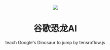 <p align="center"><img src="https://github.com/tw1997/auto-t-rex/blob/master/src/assets/logo.png" /></p>
<h1 align="center">谷歌恐龙AI</h1>
<p align="center">teach Google's Dinosaur to jump by tensroflow.js</p>
